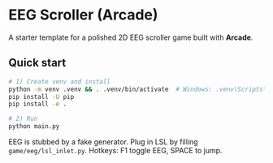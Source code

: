 
# EEG Scroller (Arcade)

A starter template for a polished 2D EEG scroller game built with **Arcade**.

## Quick start
```bash
# 1) Create venv and install
python -m venv .venv && . .venv/bin/activate  # Windows: .venv\Scripts\activate
pip install -U pip
pip install -e .

# 2) Run
python main.py
```

EEG is stubbed by a fake generator. Plug in LSL by filling `game/eeg/lsl_inlet.py`.
Hotkeys: F1 toggle EEG, SPACE to jump.

